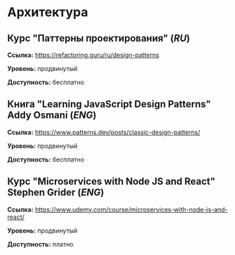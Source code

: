 # Архитектура

## Курс "Паттерны проектирования" (*RU*)

**Ссылка:** https://refactoring.guru/ru/design-patterns

**Уровень:** продвинутый

**Доступность:** бесплатно

## Книга "Learning JavaScript Design Patterns" Addy Osmani (*ENG*)

**Ссылка:** https://www.patterns.dev/posts/classic-design-patterns/

**Уровень:** продвинутый

**Доступность:** бесплатно

## Курс "Microservices with Node JS and React" Stephen Grider (*ENG*)

**Ссылка:** https://www.udemy.com/course/microservices-with-node-js-and-react/

**Уровень:** продвинутый

**Доступность:** платно